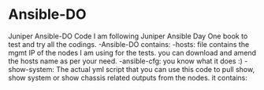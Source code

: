 # Ansible-DO
Juniper Ansible-DO Code 
I am following Juniper Ansible Day One book to test and try all the codings. 
 -Ansible-DO contains:
   -hosts: file contains the mgmt IP of the nodes I am using for the tests. you can download and amend the hosts name as per your need.
   -ansible-cfg: you know what it does :)
   -show-system: The actual yml script that you can use this code to pull show, show system or show chassis related outputs from the nodes. it contains:



